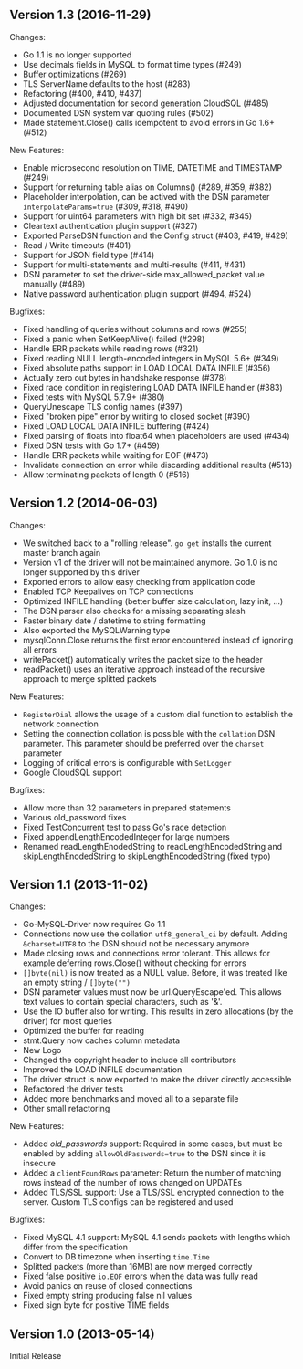 ## Version 1.3 (2016-11-29)

Changes:

 - Go 1.1 is no longer supported
 - Use decimals fields in MySQL to format time types (#249)
 - Buffer optimizations (#269)
 - TLS ServerName defaults to the host (#283)
 - Refactoring (#400, #410, #437)
 - Adjusted documentation for second generation CloudSQL (#485)
 - Documented DSN system var quoting rules (#502)
 - Made statement.Close() calls idempotent to avoid errors in Go 1.6+ (#512)

New Features:

 - Enable microsecond resolution on TIME, DATETIME and TIMESTAMP (#249)
 - Support for returning table alias on Columns() (#289, #359, #382)
 - Placeholder interpolation, can be actived with the DSN parameter `interpolateParams=true` (#309, #318, #490)
 - Support for uint64 parameters with high bit set (#332, #345)
 - Cleartext authentication plugin support (#327)
 - Exported ParseDSN function and the Config struct (#403, #419, #429)
 - Read / Write timeouts (#401)
 - Support for JSON field type (#414)
 - Support for multi-statements and multi-results (#411, #431)
 - DSN parameter to set the driver-side max_allowed_packet value manually (#489)
 - Native password authentication plugin support (#494, #524)

Bugfixes:

 - Fixed handling of queries without columns and rows (#255)
 - Fixed a panic when SetKeepAlive() failed (#298)
 - Handle ERR packets while reading rows (#321)
 - Fixed reading NULL length-encoded integers in MySQL 5.6+ (#349)
 - Fixed absolute paths support in LOAD LOCAL DATA INFILE (#356)
 - Actually zero out bytes in handshake response (#378)
 - Fixed race condition in registering LOAD DATA INFILE handler (#383)
 - Fixed tests with MySQL 5.7.9+ (#380)
 - QueryUnescape TLS config names (#397)
 - Fixed "broken pipe" error by writing to closed socket (#390)
 - Fixed LOAD LOCAL DATA INFILE buffering (#424)
 - Fixed parsing of floats into float64 when placeholders are used (#434)
 - Fixed DSN tests with Go 1.7+ (#459)
 - Handle ERR packets while waiting for EOF (#473)
 - Invalidate connection on error while discarding additional results (#513)
 - Allow terminating packets of length 0 (#516)


## Version 1.2 (2014-06-03)

Changes:

 - We switched back to a "rolling release". `go get` installs the current master branch again
 - Version v1 of the driver will not be maintained anymore. Go 1.0 is no longer supported by this driver
 - Exported errors to allow easy checking from application code
 - Enabled TCP Keepalives on TCP connections
 - Optimized INFILE handling (better buffer size calculation, lazy init, ...)
 - The DSN parser also checks for a missing separating slash
 - Faster binary date / datetime to string formatting
 - Also exported the MySQLWarning type
 - mysqlConn.Close returns the first error encountered instead of ignoring all errors
 - writePacket() automatically writes the packet size to the header
 - readPacket() uses an iterative approach instead of the recursive approach to merge splitted packets

New Features:

 - `RegisterDial` allows the usage of a custom dial function to establish the network connection
 - Setting the connection collation is possible with the `collation` DSN parameter. This parameter should be preferred over the `charset` parameter
 - Logging of critical errors is configurable with `SetLogger`
 - Google CloudSQL support

Bugfixes:

 - Allow more than 32 parameters in prepared statements
 - Various old_password fixes
 - Fixed TestConcurrent test to pass Go's race detection
 - Fixed appendLengthEncodedInteger for large numbers
 - Renamed readLengthEnodedString to readLengthEncodedString and skipLengthEnodedString to skipLengthEncodedString (fixed typo)


## Version 1.1 (2013-11-02)

Changes:

  - Go-MySQL-Driver now requires Go 1.1
  - Connections now use the collation `utf8_general_ci` by default. Adding `&charset=UTF8` to the DSN should not be necessary anymore
  - Made closing rows and connections error tolerant. This allows for example deferring rows.Close() without checking for errors
  - `[]byte(nil)` is now treated as a NULL value. Before, it was treated like an empty string / `[]byte("")`
  - DSN parameter values must now be url.QueryEscape'ed. This allows text values to contain special characters, such as '&'.
  - Use the IO buffer also for writing. This results in zero allocations (by the driver) for most queries
  - Optimized the buffer for reading
  - stmt.Query now caches column metadata
  - New Logo
  - Changed the copyright header to include all contributors
  - Improved the LOAD INFILE documentation
  - The driver struct is now exported to make the driver directly accessible
  - Refactored the driver tests
  - Added more benchmarks and moved all to a separate file
  - Other small refactoring

New Features:

  - Added *old_passwords* support: Required in some cases, but must be enabled by adding `allowOldPasswords=true` to the DSN since it is insecure
  - Added a `clientFoundRows` parameter: Return the number of matching rows instead of the number of rows changed on UPDATEs
  - Added TLS/SSL support: Use a TLS/SSL encrypted connection to the server. Custom TLS configs can be registered and used

Bugfixes:

  - Fixed MySQL 4.1 support: MySQL 4.1 sends packets with lengths which differ from the specification
  - Convert to DB timezone when inserting `time.Time`
  - Splitted packets (more than 16MB) are now merged correctly
  - Fixed false positive `io.EOF` errors when the data was fully read
  - Avoid panics on reuse of closed connections
  - Fixed empty string producing false nil values
  - Fixed sign byte for positive TIME fields


## Version 1.0 (2013-05-14)

Initial Release
